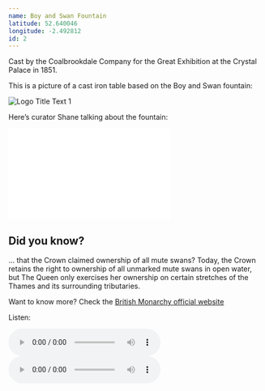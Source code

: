```yaml
---
name: Boy and Swan Fountain
latitude: 52.640046
longitude: -2.492812
id: 2
---
```


Cast by the Coalbrookdale Company for the Great Exhibition at the Crystal Palace in 1851.

This is a picture of a cast iron table based on the Boy and Swan fountain:

![](/images/historic-photos/boy_and_swan.jpg "Logo Title Text 1")

Here’s curator Shane talking about the fountain:

<iframe width="320" height="180" src="//www.youtube.com/embed/aaXTnWDJPdA?rel=0" frameborder="0" allowfullscreen></iframe>

## Did you know?

... that the Crown claimed ownership of all mute swans? Today, the Crown retains the right to ownership of all unmarked mute swans in open water, but The Queen only exercises her ownership on certain stretches of the Thames and its surrounding tributaries. 

Want to know more? Check the [British Monarchy official website](http://www.royal.gov.uk/royaleventsandceremonies/swanupping/swanupping.aspx)

Listen:

<audio controls>
    <source src="/audio/Great-Exhibition.mp3">
</audio>

<audio controls>
    <source src="/audio/Great-Exhibition2.mp3">
</audio>
